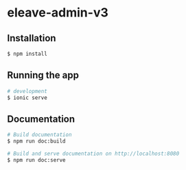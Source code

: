 # eleave-admin-v3

## Installation

```bash
$ npm install
```

## Running the app

```bash
# development
$ ionic serve
```

## Documentation

```bash
# Build documentation
$ npm run doc:build

# Build and serve documentation on http://localhost:8080
$ npm run doc:serve
```
